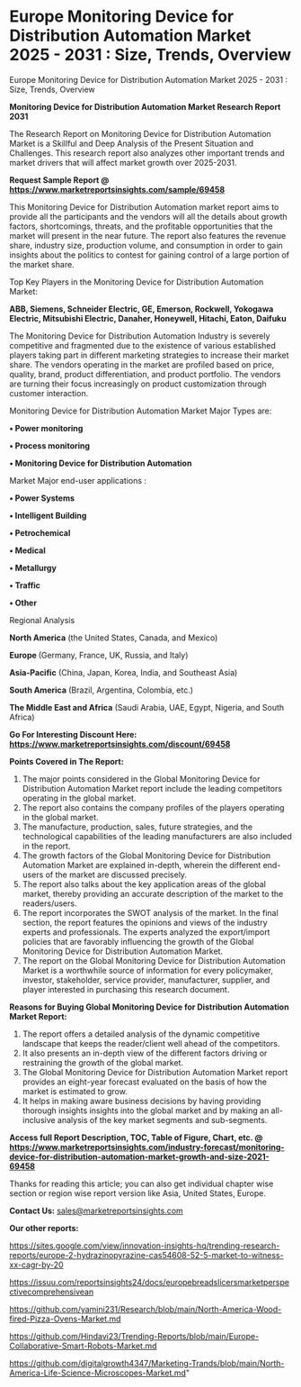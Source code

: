 # Europe Monitoring Device for Distribution Automation Market 2025 - 2031 : Size, Trends, Overview
Europe Monitoring Device for Distribution Automation Market 2025 - 2031 : Size, Trends, Overview

<strong>Monitoring Device for Distribution Automation Market Research Report 2031</strong>

The Research Report on Monitoring Device for Distribution Automation Market is a Skillful and Deep Analysis of the Present Situation and Challenges. This research report also analyzes other important trends and market drivers that will affect market growth over 2025-2031.

<strong>Request Sample Report @ <a href=https://www.marketreportsinsights.com/sample/69458>https://www.marketreportsinsights.com/sample/69458</a></strong>

This Monitoring Device for Distribution Automation market report aims to provide all the participants and the vendors will all the details about growth factors, shortcomings, threats, and the profitable opportunities that the market will present in the near future. The report also features the revenue share, industry size, production volume, and consumption in order to gain insights about the politics to contest for gaining control of a large portion of the market share.

Top Key Players in the Monitoring Device for Distribution Automation Market:

<strong>ABB, Siemens, Schneider Electric, GE, Emerson, Rockwell, Yokogawa Electric, Mitsubishi Electric, Danaher, Honeywell, Hitachi, Eaton, Daifuku</strong>

The Monitoring Device for Distribution Automation Industry is severely competitive and fragmented due to the existence of various established players taking part in different marketing strategies to increase their market share. The vendors operating in the market are profiled based on price, quality, brand, product differentiation, and product portfolio. The vendors are turning their focus increasingly on product customization through customer interaction.

Monitoring Device for Distribution Automation Market Major Types are:

<strong>• Power monitoring

• Process monitoring

• Monitoring Device for Distribution Automation</strong>

Market Major end-user applications :

<strong>• Power Systems

• Intelligent Building

• Petrochemical

• Medical

• Metallurgy

• Traffic

• Other</strong>

Regional Analysis

</u><strong><b>North America</b></strong> (the United States, Canada, and Mexico)

<strong><b>Europe </b></strong>(Germany, France, UK, Russia, and Italy)

<strong><b>Asia-Pacific</b></strong> (China, Japan, Korea, India, and Southeast Asia)

<strong><b>South America</b></strong> (Brazil, Argentina, Colombia, etc.)

<strong><b>The Middle East and Africa</b></strong> (Saudi Arabia, UAE, Egypt, Nigeria, and South Africa)

<strong>Go For Interesting Discount Here: <a href=https://www.marketreportsinsights.com/discount/69458>https://www.marketreportsinsights.com/discount/69458</a></strong>

<strong>Points Covered in The Report:</strong>
<ol>
  <li>The major points considered in the Global Monitoring Device for Distribution Automation Market report include the leading competitors operating in the global market.</li>
  <li>The report also contains the company profiles of the players operating in the global market.</li>
  <li>The manufacture, production, sales, future strategies, and the technological capabilities of the leading manufacturers are also included in the report.</li>
  <li>The growth factors of the Global Monitoring Device for Distribution Automation Market are explained in-depth, wherein the different end-users of the market are discussed precisely.</li>
  <li>The report also talks about the key application areas of the global market, thereby providing an accurate description of the market to the readers/users.</li>
  <li>The report incorporates the SWOT analysis of the market. In the final section, the report features the opinions and views of the industry experts and professionals. The experts analyzed the export/import policies that are favorably influencing the growth of the Global Monitoring Device for Distribution Automation Market.</li>
  <li>The report on the Global Monitoring Device for Distribution Automation Market is a worthwhile source of information for every policymaker, investor, stakeholder, service provider, manufacturer, supplier, and player interested in purchasing this research document.</li>
</ol>
<strong>Reasons for Buying Global Monitoring Device for Distribution Automation Market Report:</strong>

<ol>
  <li>The report offers a detailed analysis of the dynamic competitive landscape that keeps the reader/client well ahead of the competitors.</li>
  <li>It also presents an in-depth view of the different factors driving or restraining the growth of the global market.</li>
  <li>The Global Monitoring Device for Distribution Automation Market report provides an eight-year forecast evaluated on the basis of how the market is estimated to grow.</li>
  <li>It helps in making aware business decisions by having providing thorough insights insights into the global market and by making an all-inclusive analysis of the key market segments and sub-segments.</li>
</ol>
<strong>Access full Report Description, TOC, Table of Figure, Chart, etc. @ <a href=https://www.marketreportsinsights.com/industry-forecast/monitoring-device-for-distribution-automation-market-growth-and-size-2021-69458>https://www.marketreportsinsights.com/industry-forecast/monitoring-device-for-distribution-automation-market-growth-and-size-2021-69458</a></strong>


Thanks for reading this article; you can also get individual chapter wise section or region wise report version like Asia, United States, Europe.

<strong>Contact Us:</strong>
sales@marketreportsinsights.com

<strong>Our other reports:</strong>

<a href=https://sites.google.com/view/innovation-insights-hq/trending-research-reports/europe-2-hydrazinopyrazine-cas54608-52-5-market-to-witness-xx-cagr-by-20>https://sites.google.com/view/innovation-insights-hq/trending-research-reports/europe-2-hydrazinopyrazine-cas54608-52-5-market-to-witness-xx-cagr-by-20</a>

<a href=https://issuu.com/reportsinsights24/docs/europebreadslicersmarketperspectivecomprehensivean>https://issuu.com/reportsinsights24/docs/europebreadslicersmarketperspectivecomprehensivean</a>

<a href=https://github.com/yamini231/Research/blob/main/North-America-Wood-fired-Pizza-Ovens-Market.md>https://github.com/yamini231/Research/blob/main/North-America-Wood-fired-Pizza-Ovens-Market.md</a>

<a href=https://github.com/Hindavi23/Trending-Reports/blob/main/Europe-Collaborative-Smart-Robots-Market.md>https://github.com/Hindavi23/Trending-Reports/blob/main/Europe-Collaborative-Smart-Robots-Market.md</a>

<a href=https://github.com/digitalgrowth4347/Marketing-Trands/blob/main/North-America-Life-Science-Microscopes-Market.md>https://github.com/digitalgrowth4347/Marketing-Trands/blob/main/North-America-Life-Science-Microscopes-Market.md</a>"
